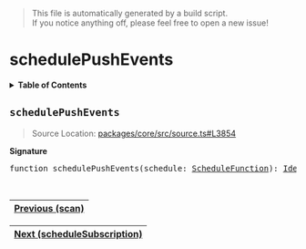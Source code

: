 > This file is automatically generated by a build script.<br>If you notice anything off, please feel free to open a new issue!

# schedulePushEvents

<details><summary><b>Table of Contents</b></summary><br>

1. [<code>schedulePushEvents</code>](#schedulePushEvents)</details>

## <a name="schedulePushEvents"></a><code>schedulePushEvents</code>

> Source Location: [packages\/core\/src\/source.ts#L3854](..\/..\/packages\/core\/src\/source.ts#L3854)

<b>Signature</b>

<pre>function schedulePushEvents(schedule: <a href="../06-api-schedule-functions/00-ScheduleFunction.md#ScheduleFunction">ScheduleFunction</a>): <a href="001-IdentityOperator.md#IdentityOperator">IdentityOperator</a></pre><br>

| [Previous \(scan\)](062-scan.md#readme) |
| --- |

<div align="right">

| [Next \(scheduleSubscription\)](064-scheduleSubscription.md#readme) |
| --- |
</div>
